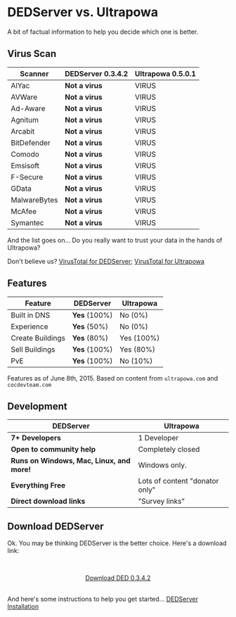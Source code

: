 # DEDServer vs. Ultrapowa

A bit of factual information to help you decide which one is better.

## Virus Scan

Scanner | **DEDServer 0.3.4.2** | Ultrapowa 0.5.0.1
------ | ------ | ------
AlYac | **Not a virus** | VIRUS
AVWare | **Not a virus** | VIRUS
Ad-Aware | **Not a virus** | VIRUS
Agnitum | **Not a virus** | VIRUS
Arcabit | **Not a virus** | VIRUS
BitDefender | **Not a virus** | VIRUS
Comodo | **Not a virus** | VIRUS
Emsisoft | **Not a virus** | VIRUS
F-Secure | **Not a virus** | VIRUS
GData | **Not a virus** | VIRUS
MalwareBytes | **Not a virus** | VIRUS
McAfee | **Not a virus** | VIRUS
Symantec | **Not a virus** | VIRUS

And the list goes on... Do you really want to trust your data in the hands of Ultrapowa?

Don't believe us? [VirusTotal for DEDServer](https://www.virustotal.com/en/file/ffc940842fcb097708620b5f043a36f0a13bf326f1048832910b89e5f677767e/analysis/); [VirusTotal for Ultrapowa](https://www.virustotal.com/en/file/f9abb2d9f8754c8caf84a0153dd6e1ec01bb508618254cce4841a7c1a37c8c63/analysis/)

## Features

Feature | **DEDServer** | Ultrapowa
------ | ------ | ------
Built in DNS | **Yes** (100%) | No (0%)
Experience | **Yes** (50%) | No (0%)
Create Buildings | **Yes** (80%) | Yes (100%)
Sell Buildings | **Yes** (100%) | Yes (80%)
PvE | **Yes** (100%) | No (10%)

Features as of June 8th, 2015. Based on content from `ultrapowa.com` and `cocdevteam.com`

## Development

**DEDServer** | Ultrapowa
------ | ------
**7+ Developers** | 1 Developer
**Open to community help** | Completely closed
**Runs on Windows, Mac, Linux, and more!** | Windows only.
**Everything Free** | Lots of content "donator only"
**Direct download links** | "Survey links"

## Download DEDServer

Ok. You may be thinking DEDServer is the better choice. Here's a download link:

<br><center><a href="https://cocdevteam.info/downloads/DEDServer-0.3.4.2.zip" class="btn btn-primary">Download DED 0.3.4.2</a></center><br>

And here's some instructions to help you get started... [DEDServer Installation](https://cocdevteam.info/#!ded/install.md)
